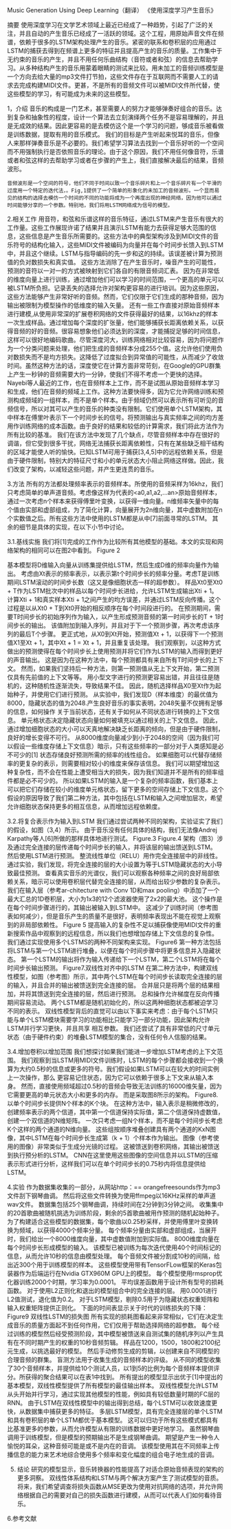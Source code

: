 Music Generation Using Deep Learning（翻译）
《使用深度学习产生音乐》


摘要
	使用深度学习在文学艺术领域上最近已经成了一种趋势，引起了广泛的关注，并且自动的产生音乐已经成了一活跃的领域。这个工程，用原始声音文件在频谱，依赖于很多的LSTM架构处理产生的音乐。紧密的联系和卷积层的应用通过LSTM的捕获去得到在频谱上更多的特征并且提高产生的音乐的质量。工作集中于无约束的音乐的产生，并且不用任何乐曲结构（音符或者和弦）的信息去帮助学习。从多种结构产生的音乐用蒙着眼睛的测试来比较。用未加工的音频训练模型是一个方向去给大量的mp3文件打节拍，这些文件存在于互联网而不需要人工的请求去完成构建MIDI文件。更甚，不是所有的音频文件可以被MIDI文件所代替，使这些模型的学习，有可能成为未来的这些模型。

1，介绍
	音乐的构成是一门艺术，甚至需要人的努力才能够弹奏好组合的音乐。达到复杂和抽象性的程度，设计一个算法去立刻演绎两个任务不是容易理解的，并且是无成效的结果。因此更容易的是去模仿这个是一个学习的问题，够成音乐被看做是训练数据，提取有用的音乐模式。
	我们的目标是产生听起来悦耳的音乐，但像人来那样弹奏音乐是不必要的。我们希望学习算法去找到一个音乐好听的一个空间而不用强制执行是否依照音乐的理论。由于这个原因，我们不用任何像音符，乐谱或者和弦这样的去帮助学习或者在步骤的产生上，我们直接解决最后的结果，音频波形。

	音频波形是一个空间的符号，他们不同于时间以致一个音乐碎片和上一个音乐碎片有一个平滑的过度用一个特定的迭代法，。Fig,1提供了一个简单的形象化的未加工的音频波形。一个显而易见的结构的选择去模仿一个时间的不同的功能将成为一个再度出现的神经网络，因为他可以通过时间能够分享的一个参数。特别地，我们将用LSTM网络成为信号的模型。
	
2.相关工作
用音符，和弦和乐谱这样的音乐特征，通过LSTM来产生音乐有很大的工作量。这些工作展现许诺了结果并且演示LSTM有能力去获得足够大范围的信息，这些信息是产生音乐所需要的。这些方法中的典型架构涉及到MIDI文件的音乐符号的结构化输入，这些MIDI文件被编码为向量并在每个时间步长馈入到LSTM中，并且这个继续。LSTM与指导编码的先一步和这的持续。该误差被计算为预测值的负对数损失和真实值。
这些方法消除了在产生音乐时，噪音产生的可能性，预测的音符以一对一的方式被映射到它们各自的有限音频词汇表。
因为在非常低的维度向量上进行训练，通过增加他们可以学习的时间范围，一个更高的单元可以被LSTM所负担。记录丢失的选择允许对架构更容易的进行培训。因为这些原因，这些方法能够产生非常好听的音频。然而，它们仅限于它们生成的那种音频，因为输出被限制为模型操作的低维度的输入矢量。
还有一些工作直接对原始音频样本进行建模,从使用非常深的扩展卷积网络的文件获得最好的结果，以16khz的样本一次生成样品。通过增加每个深度的扩张量，他们能够捕获长距离依赖关系，以获得音频的好的音频。很容易想象他们必须达到的深度，才能捕捉足够的时间信息，这样可以很好地编码歌曲。尽管深度河大，训练网络相对比较容易，因为将问题作为一个分类问题来处理，他们把生成的音频样本分成255个值。这允许他们使用负对数损失而不是均方损失。这降低了过度拟合到异常值的可能性，从而减少了收敛时间。虽然这种方法的话，深度使它在计算方面非常苛刻，在Google的GPU群集上产生一秒钟的音频需要大约一分钟，使我们不得不考虑一个更快的选择。
Nayebi等人最近的工作，也在音频样本上工作，而不是试图从原始音频样本学习和生成，他们在音频的频域上工作。这种方法要快得多，因为它允许网络训练和预测构成频域的一组样本，而不是单个样本。由于频域仍然可以表示所有可听见的音频信号，所以对其可以产生的音乐的种类没有限制。它们使用单个LSTM架构，其中样本在傅里叶表示下一个时间步长的信号。将预测输出与真实频率之间的均方差用作训练网络的成本函数。由于良好的结果和较低的计算需求，我们将此方法作为所有比较的基准。
我们在该方法中发现了几个缺点，尽管音频样本中存在很好的调谐，但它受到很多干扰，网络无法捕获长距离依赖性，只有在某些缺乏相干结构的区域才能使人听的愉快。已知LSTM可用于捕获[3,4,5]中的远程依赖关系，但是由于硬件限制，特别大的特征尺寸和小的单元状态大小阻止网络这样做。因此，我们改变了架构，以减轻这些问题，并产生更连贯的音乐。

3.方法
所有的方法都处理频率表示的音频样本。所使用的音频采样为16khz，我们只考虑简单的单声道音频。考虑像这样为代表的<a0,a1,a2,...an>原始音频样本，通过一次考虑n个样本来获得傅里叶变换，以获得一维向量。n维频率矢量中的每个值由实部和虚部组成，为了简化计算，向量展开为2n维向量，其中虚数附加在n个实数值之后。所有这些方法中使用的LSTM都是从中[7]前面寻常的LSTM。
其余的细节是具体的实现，在以下小节中讨论。

3.1.基线实施
我们将[1]完成的工作作为比较所有其他模型的基础。本文的实现和网络架构的相同可以在图2中看到。
Figure 2

基本模型将D维输入向量从训练集提供给LSTM，然后生成D维的频率向量作为输出。 考虑由Xt表示的频率表示，以表示第t个时间步长的频率分量。考虑T是训练期间LSTM滚动的时间步长数（这又是像细胞状态一样的超参数）。 样品Xt0至Xt0 + T作为LSTM批次中的样品以每个时间步长进给，允许LSTM生成输出Xti + 1。 计算Xti + 1和真实样本Xti + 1之间产生的均方误差，并通过LSTM反向传播。这个过程是以从Xt0 + T到Xt0开始的相反顺序在每个时间段进行的。 在预测期间，需要T时间步长的初始序列作为输入，以产生形成预测音频的第一时间步长的T + 1时间步长的输出。 该值附加到输入序列，并且对于下一个预测步骤，再次考虑该序列的最后T个步骤。 更正式地，从X0到Xt开始，预测值Xt + 1，以获得下一个预测值X1至Xt + 1，其中Xt + 1 = Xt + 1，并且重复该处理。
我们观察到，以这种方式做出的预测使得在每个时间步长上使用预测并将它们作为LSTM的输入而得到更好的声音输出。 这是因为在这种方法中，每个预测都具有来自所有T时间步长的上下文。 然而，如果我们坚持后一种方法，则第一预测值从无上下文开始，第二预测仅具有先前值的上下文等等。 用小型文字进行的预测更容易出错，并且往往是随机的，这种随机性逐渐流失，导致结果不佳。 因此，随机选择样品X0至Xt作为起始种子，并使用它们进行预测。
从实验中，我们发现D（样本维度）的最优值为8000，隐藏状态的值为2048.产生良好音乐的事实表明，2048矢量不仅拥有足够的信息，如何操作 关于当前状态，还有关于如何从不同状态进行转换的上下文信息。 单元格状态决定隐藏状态向量如何被填充以通过相关的上下文信息。 因此，通过增加细胞状态的大小可以天真地解决缺乏长距离的倾向，但是由于硬件限制，良好的增长变得不可行。
从8000维度向量减少到小于2048的空间（因为我们可以假设一些维度存储上下文信息）暗示，只有这些频率的一部分对于人类感知是必不可少的[1] 状态存储良好预测所需的频率的线性组合。 如果细胞可以代替存储频率的更复杂的表示，则需要相对较小的维度来保存该信息。 我们可以期望增加这种复杂性，而不会在性能上遭受相当大的损失，因为我们知道并不是所有的频率组件都是必不可少的。 所以如果LSTM的输入是一个复杂的频率函数，我们基本上可以把它们存储在较小的维度单元格状态，留下更多的空间存储上下文信息。这个假设的原因导致了我们第二种方法，其中包括在LSTM和输入之间增加层次，希望允许细胞状态保持更多的相互信息，从而增加远程依赖度。

3.2.将复合表示作为输入到LSTM
我们通过尝试两种不同的架构，实验证实了我们的假设，如图（3,4）所示。 由于音乐没有任何具体的结构，我们无法像Andrej Karpathy等人[6]所做的那样具体地进行测试。
Figure.3
Figure.4
架构（图3）涉及通过完全连接的层传递每个时间步长的输入，并将该层的输出馈送到LSTM。 然后使用LSTM进行预测。 整流线性单位（RELU）用作完全连接层中的非线性。 通过实验，我们发现，将完全连接的层的大小设置为等于LSTM隐藏状态的大小导致最佳预测。
查看真实音乐的光谱仪，我们可以观察各种频率之间的良好局部依赖关系，暗示可以使用卷积层代替完全连接的层，从而给出较少参数的复杂表示。 我们在输入层（参考ar-chitecture with Conv 1D和max pooling）中添加了一个最大汇总的1D卷积层，大小为1x3的12个滤波器使用了2x2的最大池。 这个操作是在每个时间步骤进行的，其输出被输入到LSTM中。 这减少了训练时间（参考图表如何减少），但是音乐产生的质量不是很好，表明频率表现出不能在视觉上观察到的非局部依赖性。
Figure 5
提高输入的复杂性不足以捕获像使用MIDI文件的重新搜索作品中观察到的远程信息，所以我们也想增加存储上下文信息的复杂性。 我们通过实现使用多个LSTMS的两种不同架构来实现。
Figure6
第一种方法包括将LSTM与第一个LSTM进行堆叠，以便在每个时间步骤中将更多信息并入隐藏状态。 第一个LSTM的输出将作为输入传递给下一个LSTM，第二个LSTM将在每个时间步长输出预测。
Figure7.双线性对齐中的LSTM
在第二种方法中，构建双线性模型，如图（参考图）所示，其中两个LSTM在每个时间步长读取完全连接的层的输入，并且合并的输出被馈送到完全连接的层。 合并层只是将两个层的结果相加，并将其馈送到完全连接的层，然后进行预测。 总和操作允许梯度在反向传播期间容易流动。 两个LSTM都是随机初始化的，所以这两种细胞状态都被迫学习不同的表示。
双线性模型背后的直觉可以由以下事实来考虑：由于每个LSTM只能与单个LSTM模块需要学习的功能相比只能学习一部分功能，因此架构允许LSTM并行学习更快，并且共享 相互参数。 我们还尝试了具有非常低的尺寸单元状态（由于硬件约束）的堆叠LSTM模型的集合，没有任何令人信服的结果。

3.4.增加卷积以增加范围
我们想探讨如果我们能进一步增加LSTM考虑的上下文范围。 我们观察到当LSTM用MIDI文件训练时，LSTM的每个步骤都会接收到一个换算为大约0.5秒的信息或更多的符号。我们假设如果LSTM可以在较大的时间实例上一次操作，那么 更容易记住状态，因为它可以依赖于很多上下文来从输入本身。 然而，直接使用频域超过0.5秒的音频会导致无法训练的16000维矢量，因为它需要更高的单元状态大小和更多的内存。 而是采取图8所示的架构。
Figure8.以单个时间步长提供N个样本的K个块。
在这种方法中，输入表示是稍微修改的，创建频率表示的两个信道，其中第一个信道保持实际值，第二个信道保持虚数值，创建一个双信道的N维矩阵。 一次只考虑一组N个样本，而不是每个时间步长考虑K个这样的两个通道的N维向量。 这些组按顺序堆叠创建具有两个通道的KxN图像，其中LSTM在每个时间步长生成第（k + 1）个样本作为输出。 图像（参考使用的图像）非常类似于生成分光镜的过程。 这被馈送到卷积网络，其输出被馈送到执行预分析的LSTM。 CNN在这里使用这些图像的空间信息并以LSTM的压缩表示形式进行分析，这样我们可以在单个时间步长的0.75秒内将信息提供给LSTM。

4.实验
作为数据集收集的一部分，从网站http：== orangefreesounds作为mp3文件刮下钢琴曲调。 然后将这些文件转换为使用ffmpeg以16KHz采样的单声道wav文件。 数据集包括25个钢琴曲调，持续时间在2分钟到3分钟之间。 收集集中的20首歌曲被随机挑选为训练阶段，剩余的5首歌曲被用作预测的随机起始种子。 为了构建适合这些模型的数据集，每个歌曲以0.25秒采样，并使用傅里叶变换转换为频域，以获得4000个频率分量。 每个频率分量由实部和虚部组成，当展开时，我们给出一个8000维度向量，其中虚数值附加到实际值。
8000维度向量在每个时间步长形成模型的输入。 该模型已被训练为每次迭代使用40个时间标记的信息，从而允许10秒的信息由模型处理。 每个音频文件被分割成10秒的间隔，给出近300个用于训练模型的样本。
这些模型使用带有TensorFLow框架的Keras包装器作为后端运行在Nvidia GTX960M GPU上的模型。
每个模型使用rmsprop优化器训练2000个时期，学习率为0.0001。 平均误差函数用于设计所有型号的损耗函数。 对于使用L2正则化和退出的模型组合中的完全连接的层。 用0.0001进行L2值测试，退化值为0.2。 对于LSTM模型，剔除0.5用于为隐藏状态权重矩阵和输入权重矩阵提供正则化。 下面的时间表显示关于时代的训练损失的下降：
Figure9 双线性LSTM的损失图
所有实现的损耗图看起来非常相似，它们在决定生成音乐的质量方面起不到任何作用，它们仅用于帮助选择网络的超参数。
每个经过训练的模型然后经受预测阶段，其中模型被馈送来自测试集的随机序列以产生具有在不同时期产生的权重的10秒音频剪辑。 样品在1200，1500，1800和2100纪元生成，以挑选最好的模型。 然后手动修剪生成的剪辑，以创建来自不同模型的合理音频的群集。	
盲测方法用于收集生成的音频样本的评级。 从不同的模型收集了30个音频样本，并提供给10个测试人员，以1到5的比例为每个音频样本提供评分。所获得的聚合结果可以在表1中找到。
所有提出的模型显示出优于[1]中提出的基本模型，双线性模型提供了所有模型的最佳输出样本。 双线性模型允许LSTM从头开始并行学习，通过实现其他模型的性能，例如具有较低数量时期的FC层的RNN。 由于LSTM在双线性模型中的输出得到总结，每个LSTM可以收敛速度更快，从数据集中捕获更多的特征。
多层LSTM模型，具有完全连接层的单个LSTM和具有卷积层的单个LSTM都优于基本模型。 这可以归功于所有这些模式都具有比基准更多的参数，从而允许模型从有限的训练数据中更好地学习。
虽然钢琴曲调用于训练模型，但是模型的预期输出不是生成钢琴曲调。 期望是产生一种令人愉悦的耳朵，这种音频可能是或不是内在的音调。 该模型使用其在不同频率上传播信息的能力来艺术地综合使用多个频率和变化幅度的组合电子地生成的音调。

5. 结论
研究的模型显示，音乐转换器的性能提高了对适合原始音频表现的架构的更多洞察。 双线性体系结构和LSTM与两个解决方案产生了测试模型的音质。 将来，我们希望调查将损失函数从MSE更改为使用对抗网络的选项，并允许网络根据自己的需要对自己的损失函数进行建模，从而可以代表人们如何看待音乐。

6.参考文献










